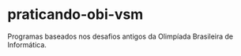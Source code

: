 # praticando-obi-vsm
Programas baseados nos desafios antigos da Olimpíada Brasileira de Informática.
